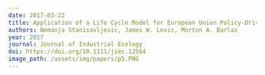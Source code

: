 ```yaml
---
date: 2017-03-22
title: Application of a Life Cycle Model for European Union Policy-Driven Waste Management Decision Making in Emerging Economies
authors: Nemanja Stanisavljevic, James W. Levis, Morton A. Barlaz
year: 2017
journal: Journal of Industrial Ecology
doi: https://doi.org/10.1111/jiec.12564
image_path: /assets/img/papers/p5.PNG
---
```

